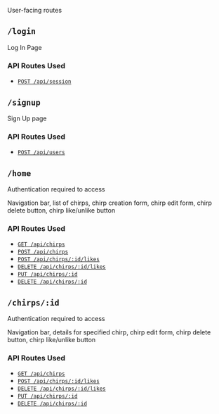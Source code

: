 User-facing routes

## `/login`

Log In Page

### API Routes Used

-   [`POST /api/session`](./API-Documentation#sign-up)

## `/signup`

Sign Up page

### API Routes Used

-   [`POST /api/users`](./API-Documentation#sign-up)

## `/home`

Authentication required to access

Navigation bar, list of chirps, chirp creation form, chirp edit form, chirp
delete button, chirp like/unlike button

### API Routes Used

-   [`GET /api/chirps`](./API-Documentation#retrieve-all-chirps)
-   [`POST /api/chirps`](./API-Documentation#create-a-chirp)
-   [`POST /api/chirps/:id/likes`](./API-Documentation#like-a-chirp)
-   [`DELETE /api/chirps/:id/likes`](./API-Documentation#unlike-a-chirp)
-   [`PUT /api/chirps/:id`](./API-Documentation#edit-a-chirp)
-   [`DELETE /api/chirps/:id`](./API-Documentation#delete-a-chirp)

## `/chirps/:id`

Authentication required to access

Navigation bar, details for specified chirp, chirp edit form, chirp
delete button, chirp like/unlike button

### API Routes Used

-   [`GET /api/chirps`](./API-Documentation#retrieve-a-single-chirp)
-   [`POST /api/chirps/:id/likes`](./API-Documentation#like-a-chirp)
-   [`DELETE /api/chirps/:id/likes`](./API-Documentation#unlike-a-chirp)
-   [`PUT /api/chirps/:id`](./API-Documentation#edit-a-chirp)
-   [`DELETE /api/chirps/:id`](./API-Documentation#delete-a-chirp)
